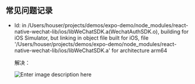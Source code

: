 ## 常见问题记录

- ld: in /Users/houser/projects/demos/expo-demo/node_modules/react-native-wechat-lib/ios/libWeChatSDK.a(WechatAuthSDK.o), building for iOS Simulator, but linking in object file built for iOS, file '/Users/houser/projects/demos/expo-demo/node_modules/react-native-wechat-lib/ios/libWeChatSDK.a' for architecture arm64

  解决：

  ![Enter image description here](http://qiniu.houserqu.com/XGVJM-M6Pjst.png)